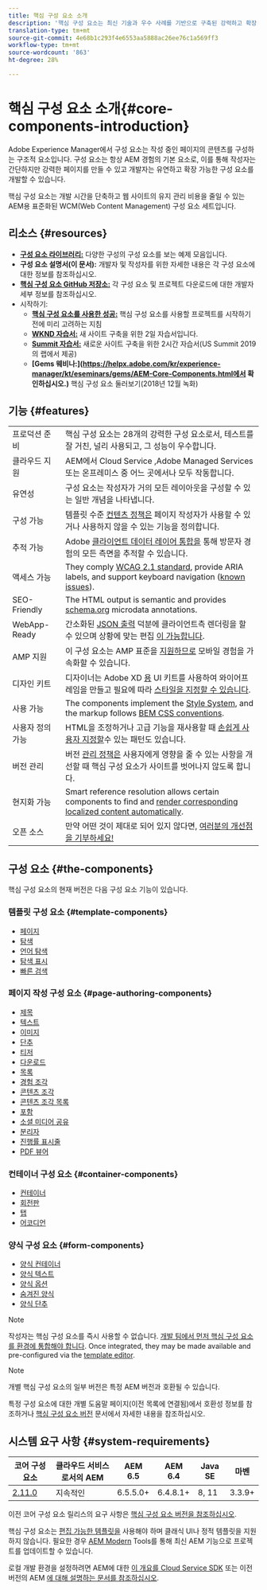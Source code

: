 ```yaml
---
title: 핵심 구성 요소 소개
description: '핵심 구성 요소는 최신 기술과 우수 사례를 기반으로 구축된 강력하고 확장 가능한 기본 구성 요소를 제공하기 위해 도입되었습니다. '
translation-type: tm+mt
source-git-commit: 4e68b1c293f4e6553aa5888ac26ee76c1a569ff3
workflow-type: tm+mt
source-wordcount: '863'
ht-degree: 28%

---
```



# 핵심 구성 요소 소개{#core-components-introduction}

Adobe Experience Manager에서 구성 요소는 작성 중인 페이지의 콘텐츠를 구성하는 구조적 요소입니다. 구성 요소는 항상 AEM 경험의 기본 요소로, 이를 통해 작성자는 간단하지만 강력한 페이지를 만들 수 있고 개발자는 유연하고 확장 가능한 구성 요소를 개발할 수 있습니다.

핵심 구성 요소는 개발 시간을 단축하고 웹 사이트의 유지 관리 비용을 줄일 수 있는 AEM용 표준화된 WCM(Web Content Management) 구성 요소 세트입니다.

## 리소스 {#resources}

* **[구성 요소 라이브러리:](https://www.adobe.com/go/aem_cmp_library)** 다양한 구성의 구성 요소를 보는 예제 모음입니다.
* **구성 요소 설명서(이 문서):** 개발자 및 작성자를 위한 자세한 내용은 각 구성 요소에 대한 정보를 참조하십시오.
* **[핵심 구성 요소 GitHub 저장소:](https://github.com/adobe/aem-core-wcm-components)** 각 구성 요소 및 프로젝트 다운로드에 대한 개발자 세부 정보를 참조하십시오.
* 시작하기:
   * **[핵심 구성 요소를 사용한 성공:](/help/developing/success.md)** 핵심 구성 요소를 사용할 프로젝트를 시작하기 전에 미리 고려하는 지침
   * **[WKND 자습서:](https://docs.adobe.com/content/help/en/experience-manager-learn/getting-started-wknd-tutorial-develop/overview.html)** 새 사이트 구축을 위한 2일 자습서입니다.
   * **[Summit 자습서:](https://expleague.azureedge.net/labs/L767/index.html)** 새로운 사이트 구축을 위한 2시간 자습서(US Summit 2019의 랩에서 제공)
   * **[Gems 웨비나:](https://helpx.adobe.com/kr/experience-manager/kt/eseminars/gems/AEM-Core-Components.html에서 확인하십시오.)** 핵심 구성 요소 둘러보기(2018년 12월 녹화)

## 기능 {#features}

|  |  |
|---|---|
| 프로덕션 준비 | 핵심 구성 요소는 28개의 강력한 구성 요소로서, 테스트를 잘 거친, 널리 사용되고, 그 성능이 우수합니다. |
| 클라우드 지원 | AEM에서 Cloud Service [,](https://docs.adobe.com/content/help/en/experience-manager-cloud-service/landing/home.html)Adobe Managed Services [](https://github.com/adobe/aem-project-archetype/tree/master/src/main/archetype/dispatcher.ams)또는 온프레미스 중 어느 곳에서나 모두 작동합니다. |
| 유연성 | 구성 요소는 작성자가 거의 모든 레이아웃을 구성할 수 있는 일반 개념을 나타냅니다. |
| 구성 가능 | 템플릿 수준 [컨텐츠 정책은](https://docs.adobe.com/content/help/en/experience-manager-65/developing/platform/templates/page-templates-editable.html#content-policies) 페이지 작성자가 사용할 수 있거나 사용하지 않을 수 있는 기능을 정의합니다. |
| 추적 가능 | Adobe [클라이언트 데이터 레이어 통합을](/help/developing/data-layer/overview.md) 통해 방문자 경험의 모든 측면을 추적할 수 있습니다. |
| 액세스 가능 | They comply [WCAG 2.1 standard](https://www.w3.org/TR/WCAG21/), provide ARIA labels, and support keyboard navigation ([known issues](https://github.com/adobe/aem-core-wcm-components/issues?utf8=✓&amp;q=is%3Aissue+is%3Aopen+accessibility+in%3Attle)). |
| SEO-Friendly | The HTML output is semantic and provides [schema.org](https://schema.org) microdata annotations. |
| WebApp-Ready | 간소화된 [JSON 출력](https://docs.adobe.com/content/help/en/experience-manager-learn/foundation/development/develop-sling-model-exporter.html) 덕분에 클라이언트측 렌더링을 할 수 있으며 상황에 맞는 편집 [이 가능합니다](https://docs.adobe.com/content/help/en/experience-manager-learn/sites/spa-editor/spa-editor-framework-feature-video-use.html). |
| AMP 지원 | 이 구성 요소는 AMP 표준을 [지원하므로](/help/developing/amp.md) 모바일 경험을 가속화할 수 있습니다. |
| 디자인 키트 | 디자이너는 Adobe XD [용](https://docs.adobe.com/content/help/en/experience-manager-learn/getting-started-wknd-tutorial-develop/assets/overview/AEM_UI-kit_Wireframe.xd) UI 키트를 사용하여 와이어프레임을 만들고 필요에 따라 [스타일을 지정할 수 있습니다](https://docs.adobe.com/content/help/en/experience-manager-learn/getting-started-wknd-tutorial-develop/assets/overview/AEM_UI-kit_WKND.xd). |
| 사용 가능 | The components implement the [Style System](https://docs.adobe.com/content/help/en/experience-manager-65/developing/components/style-system.html), and the markup follows [BEM CSS conventions](http://getbem.com/). |
| 사용자 정의 가능 | HTML을 조정하거나 고급 기능을 재사용할 때 [손쉽게 사용자 지정할](developing/customizing.md)수 있는 패턴도 있습니다. |
| 버전 관리 | 버전 [관리 정책은](https://github.com/adobe/aem-core-wcm-components/wiki/Versioning-policies) 사용자에게 영향을 줄 수 있는 사항을 개선할 때 핵심 구성 요소가 사이트를 벗어나지 않도록 합니다. |
| 현지화 가능 | Smart reference resolution allows certain components to find and [render corresponding localized content automatically](get-started/localization.md). |
| 오픈 소스 | 만약 어떤 것이 제대로 되어 있지 않다면, [여러분의 개선점을 기부하세요!](https://github.com/adobe/aem-core-wcm-components/blob/master/CONTRIBUTING.md) |

## 구성 요소 {#the-components}

핵심 구성 요소의 현재 버전은 다음 구성 요소 기능이 있습니다.

### 템플릿 구성 요소 {#template-components}

* [페이지](components/page.md)
* [탐색](components/navigation.md)
* [언어 탐색](components/language-navigation.md)
* [탐색 표시](components/breadcrumb.md)
* [빠른 검색](components/quick-search.md)

### 페이지 작성 구성 요소 {#page-authoring-components}

* [제목](components/title.md)
* [텍스트](components/text.md)
* [이미지](components/image.md)
* [단추](components/button.md)
* [티저](components/teaser.md)
* [다운로드](components/download.md)
* [목록](components/list.md)
* [경험 조각](components/experience-fragment.md)
* [콘텐츠 조각](components/content-fragment-component.md)
* [콘텐츠 조각 목록](components/content-fragment-list.md)
* [포함](components/embed.md)
* [소셜 미디어 공유](components/sharing.md)
* [분리자](components/separator.md)
* [진행률 표시줄](components/progress-bar.md)
* [PDF 뷰어](components/pdf-viewer.md)

### 컨테이너 구성 요소 {#container-components}

* [컨테이너](components/container.md)
* [회전판](components/carousel.md)
* [탭](components/tabs.md)
* [어코디언](components/accordion.md)

### 양식 구성 요소 {#form-components}

* [양식 컨테이너](components/forms/form-container.md)
* [양식 텍스트](components/forms/form-text.md)
* [양식 옵션](components/forms/form-options.md)
* [숨겨진 양식](components/forms/form-hidden.md)
* [양식 단추](components/forms/form-button.md)

>[!NOTE]
>
>작성자는 핵심 구성 요소를 즉시 사용할 수 없습니다. [개발 팀에서 먼저 핵심 구성 요소를 환경에 통합해야 합니다](get-started/using.md). Once integrated, they may be made available and pre-configured via the [template editor](https://docs.adobe.com/content/help/en/experience-manager-cloud-service/sites/authoring/features/templates.html).

>[!NOTE]
>
>개별 핵심 구성 요소의 일부 버전은 특정 AEM 버전과 호환될 수 있습니다.
>
>특정 구성 요소에 대한 개별 도움말 페이지(이전 목록에 연결됨)에서 호환성 정보를 참조하거나 [핵심 구성 요소 버전](versions.md) 문서에서 자세한 내용을 참조하십시오.

## 시스템 요구 사항 {#system-requirements}

| 코어 구성 요소 | 클라우드 서비스로서의 AEM | AEM 6.5 | AEM 6.4 | Java SE | 마벤 |
|---------|---------|---------|---------|---------|---------|
| [2.11.0](https://github.com/adobe/aem-core-wcm-components/releases/tag/core.wcm.components.reactor-2.11.0) | 지속적인 | 6.5.5.0+ | 6.4.8.1+ | 8, 11 | 3.3.9+ |

이전 코어 구성 요소 릴리스의 요구 사항은 [핵심 구성 요소 버전을 참조하십시오](versions.md).

핵심 구성 요소는 [편집 가능한 템플릿을](https://docs.adobe.com/content/help/en/experience-manager-learn/sites/page-authoring/template-editor-feature-video-use.html) 사용해야 하며 클래식 UI나 정적 템플릿을 지원하지 않습니다. 필요한 경우 [AEM Modern](https://opensource.adobe.com/aem-modernize-tools/pages/tools.html) Tools를 통해 최신 AEM 기능으로 프로젝트를 업데이트할 수 있습니다.

로컬 개발 환경을 설정하려면 AEM에 대한 [이 개요를 Cloud Service SDK](https://docs.adobe.com/content/help/en/experience-manager-learn/cloud-service/local-development-environment-set-up/overview.html) 또는 이전 버전의 AEM [에 대해 설명하는 문서를 참조하십시오](https://docs.adobe.com/content/help/en/experience-manager-learn/foundation/development/set-up-a-local-aem-development-environment.html).
